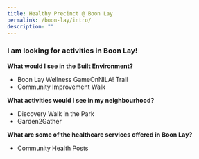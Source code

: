 ```yaml
---
title: Healthy Precinct @ Boon Lay
permalink: /boon-lay/intro/
description: ""
---
```

### **I am looking for activities in Boon Lay!**

**What would I see in the Built Environment?**
* Boon Lay Wellness GameOnNILA! Trail
* Community Improvement Walk

**What activities would I see in my neighbourhood?**
* Discovery Walk in the Park
* Garden2Gather

**What are some of the healthcare services offered in Boon Lay?**
* Community Health Posts